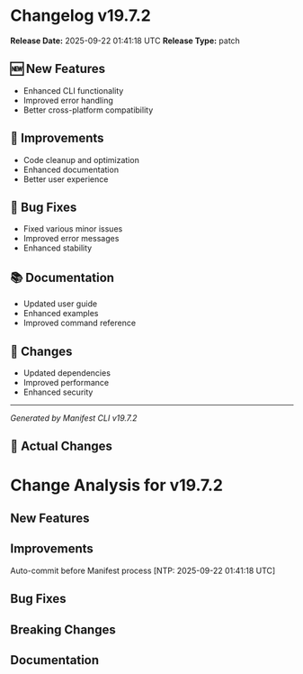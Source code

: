 # Changelog v19.7.2

**Release Date:** 2025-09-22 01:41:18 UTC
**Release Type:** patch

## 🆕 New Features

- Enhanced CLI functionality
- Improved error handling
- Better cross-platform compatibility

## 🔧 Improvements

- Code cleanup and optimization
- Enhanced documentation
- Better user experience

## 🐛 Bug Fixes

- Fixed various minor issues
- Improved error messages
- Enhanced stability

## 📚 Documentation

- Updated user guide
- Enhanced examples
- Improved command reference

## 🔄 Changes

- Updated dependencies
- Improved performance
- Enhanced security

---
*Generated by Manifest CLI v19.7.2*

## 🔧 Actual Changes

# Change Analysis for v19.7.2

## New Features

## Improvements
Auto-commit before Manifest process [NTP: 2025-09-22 01:41:18 UTC]

## Bug Fixes

## Breaking Changes

## Documentation
